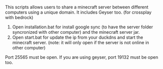 This scripts allows users to share a minecraft server between different computers using a unique domain.
It includes Geyser too. (for crossplay with bedrock)

1. Open installation.bat for install google sync (to have the server folder syncronized with other computer) and the minecraft server jar.
2. Open start.bat for update the ip from your duckdns and start the minecraft server. (note: it will only open if the server is not online in other computer)


Port 25565 must be open.
If you are using geyser, port 19132 must be open too.
